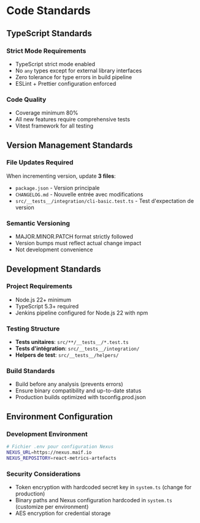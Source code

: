 # Code Standards

## TypeScript Standards

### Strict Mode Requirements
- TypeScript strict mode enabled
- No `any` types except for external library interfaces
- Zero tolerance for type errors in build pipeline
- ESLint + Prettier configuration enforced

### Code Quality
- Coverage minimum 80%
- All new features require comprehensive tests
- Vitest framework for all testing

## Version Management Standards

### File Updates Required
When incrementing version, update **3 files**:
- `package.json` - Version principale
- `CHANGELOG.md` - Nouvelle entrée avec modifications
- `src/__tests__/integration/cli-basic.test.ts` - Test d'expectation de version

### Semantic Versioning
- MAJOR.MINOR.PATCH format strictly followed
- Version bumps must reflect actual change impact
- Not development convenience

## Development Standards

### Project Requirements
- Node.js 22+ minimum
- TypeScript 5.3+ required
- Jenkins pipeline configured for Node.js 22 with npm

### Testing Structure
- **Tests unitaires**: `src/**/__tests__/*.test.ts`
- **Tests d'intégration**: `src/__tests__/integration/`
- **Helpers de test**: `src/__tests__/helpers/`

### Build Standards
- Build before any analysis (prevents errors)
- Ensure binary compatibility and up-to-date status
- Production builds optimized with tsconfig.prod.json

## Environment Configuration

### Development Environment
```bash
# Fichier .env pour configuration Nexus
NEXUS_URL=https://nexus.maif.io
NEXUS_REPOSITORY=react-metrics-artefacts
```

### Security Considerations
- Token encryption with hardcoded secret key in `system.ts` (change for production)
- Binary paths and Nexus configuration hardcoded in `system.ts` (customize per environment)
- AES encryption for credential storage